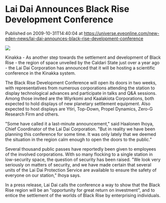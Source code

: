 # Lai Dai Announces Black Rise Development Conference
Published on 2009-10-31T14:40:04 at https://universe.eveonline.com/new-eden-news/lai-dai-announces-black-rise-development-conference

![](http://www.eve-mercury.net/images/mercurybanner.png)

  
Kinakka - As another step towards the settlement and development of Black Rise - the region of space unveiled by the Caldari State just over a year ago - the Lai Dai Corporation has announced that it will be hosting a scientific conference in the Kinakka system. 

The Black Rise Development Conference will open its doors in two weeks, with representatives from numerous corporations attending the station to display technological advances and participate in talks and Q&A sessions. Among those invited are the Wiyrkomi and Kaalakiota Corporations, both expected to hold displays of new planetary settlement equipment. Also expected to host displays are Ytiri, Top-Down, Propel Dynamics, Zero-G Research Firm and others.

"Some have called it a last-minute announcement," said Haalonen Ihoya, Chief Coordinator of the Lai Dai Corporation. "But in reality we have been planning this conference for some time. It was only lately that we deemed the situation in the region calm enough to open the doors to the public."

Several thousand public passes have reportedly been given to employees of the involved corporations. With so many flocking to a single station in low-security space, the question of security has been raised. "We look very seriously on matters of security, and we have made certain that several units of the Lai Dai Protection Service are available to ensure the safety of everyone on our station," Ihoya says.

In a press release, Lai Dai calls the conference a way to show that the Black Rise region will be an "opportunity for great return on investment", and to entice the settlement of the worlds of Black Rise by enterprising individuals.
